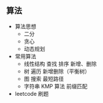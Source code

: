 ## 算法

- 算法思想
  - 二分
  - 贪心
  - 动态规划
- 常用算法
  - 线性结构
    查找
    排序
    新增、删除
  - 树
    遍历
    新增删除（平衡树）
  - 图
    搜索
    最短路径
  - 字符串
    KMP 算法
    前缀匹配
- leetcode 刷题